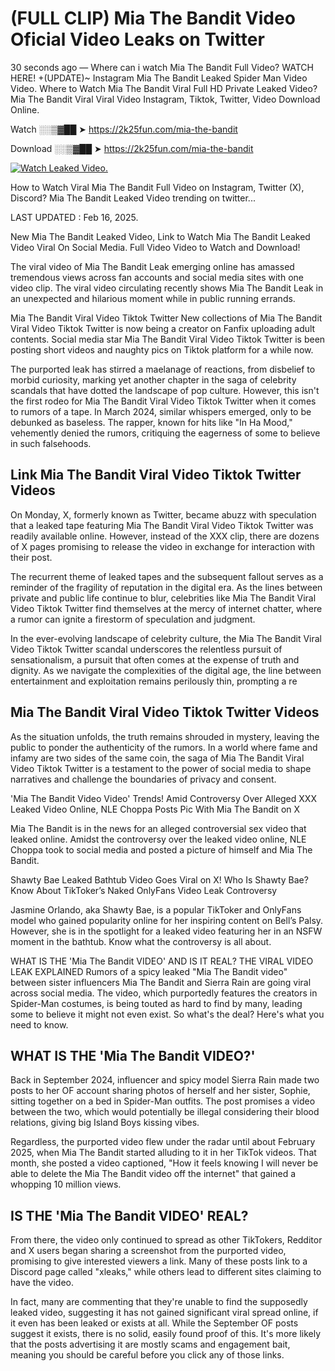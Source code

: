 # (FULL CLIP) Mia The Bandit Video Oficial Video Leaks on Twitter

30 seconds ago — Where can i watch Mia The Bandit Full Video? WATCH HERE! +(UPDATE)~ Instagram Mia The Bandit Leaked Spider Man Video Video. Where to Watch Mia The Bandit Viral Full HD Private Leaked Video? Mia The Bandit Viral Viral Video Instagram, Tiktok, Twitter, Video Download Online.

Watch ░░▒▓██ ➤ https://2k25fun.com/mia-the-bandit

Download ░░▒▓██ ➤ https://2k25fun.com/mia-the-bandit

[![Watch Leaked Video.](https://miro.medium.com/v2/resize:fit:828/format:webp/1*cilzJN44JGOrTw9NJCrNHA.gif "Watch Leaked Video")](https://2k25fun.com/mia-the-bandit)

How to Watch Viral Mia The Bandit Full Video on Instagram, Twitter (X), Discord? Mia The Bandit Leaked Video trending on twitter...

LAST UPDATED : Feb 16, 2025.

New Mia The Bandit Leaked Video, Link to Watch Mia The Bandit Leaked Video Viral On Social Media. Full Video Video to Watch and Download!

The viral video of Mia The Bandit Leak emerging online has amassed tremendous views across fan accounts and social media sites with one video clip. The viral video circulating recently shows Mia The Bandit Leak in an unexpected and hilarious moment while in public running errands.

Mia The Bandit Viral Video Tiktok Twitter New collections of Mia The Bandit Viral Video Tiktok Twitter is now being a creator on Fanfix uploading adult contents. Social media star Mia The Bandit Viral Video Tiktok Twitter is been posting short videos and naughty pics on Tiktok platform for a while now.

The purported leak has stirred a maelanage of reactions, from disbelief to morbid curiosity, marking yet another chapter in the saga of celebrity scandals that have dotted the landscape of pop culture. However, this isn't the first rodeo for Mia The Bandit Viral Video Tiktok Twitter when it comes to rumors of a tape. In March 2024, similar whispers emerged, only to be debunked as baseless. The rapper, known for hits like "In Ha Mood," vehemently denied the rumors, critiquing the eagerness of some to believe in such falsehoods.

## Link Mia The Bandit Viral Video Tiktok Twitter Videos

On Monday, X, formerly known as Twitter, became abuzz with speculation that a leaked tape featuring Mia The Bandit Viral Video Tiktok Twitter was readily available online. However, instead of the XXX clip, there are dozens of X pages promising to release the video in exchange for interaction with their post.

The recurrent theme of leaked tapes and the subsequent fallout serves as a reminder of the fragility of reputation in the digital era. As the lines between private and public life continue to blur, celebrities like Mia The Bandit Viral Video Tiktok Twitter find themselves at the mercy of internet chatter, where a rumor can ignite a firestorm of speculation and judgment.

In the ever-evolving landscape of celebrity culture, the Mia The Bandit Viral Video Tiktok Twitter scandal underscores the relentless pursuit of sensationalism, a pursuit that often comes at the expense of truth and dignity. As we navigate the complexities of the digital age, the line between entertainment and exploitation remains perilously thin, prompting a re

##  Mia The Bandit Viral Video Tiktok Twitter Videos

As the situation unfolds, the truth remains shrouded in mystery, leaving the public to ponder the authenticity of the rumors. In a world where fame and infamy are two sides of the same coin, the saga of Mia The Bandit Viral Video Tiktok Twitter is a testament to the power of social media to shape narratives and challenge the boundaries of privacy and consent.

'Mia The Bandit Video Video' Trends! Amid Controversy Over Alleged XXX Leaked Video Online, NLE Choppa Posts Pic With Mia The Bandit on X

Mia The Bandit is in the news for an alleged controversial sex video that leaked online. Amidst the controversy over the leaked video online, NLE Choppa took to social media and posted a picture of himself and Mia The Bandit.

Shawty Bae Leaked Bathtub Video Goes Viral on X! Who Is Shawty Bae? Know About TikToker’s Naked OnlyFans Video Leak Controversy

Jasmine Orlando, aka Shawty Bae, is a popular TikToker and OnlyFans model who gained popularity online for her inspiring content on Bell’s Palsy. However, she is in the spotlight for a leaked video featuring her in an NSFW moment in the bathtub. Know what the controversy is all about.

WHAT IS THE 'Mia The Bandit VIDEO' AND IS IT REAL? THE VIRAL VIDEO LEAK EXPLAINED Rumors of a spicy leaked "Mia The Bandit video" between sister influencers Mia The Bandit and Sierra Rain are going viral across social media. The video, which purportedly features the creators in Spider-Man costumes, is being touted as hard to find by many, leading some to believe it might not even exist. So what's the deal? Here's what you need to know.

## WHAT IS THE 'Mia The Bandit VIDEO?'

Back in September 2024, influencer and spicy model Sierra Rain made two posts to her OF account sharing photos of herself and her sister, Sophie, sitting together on a bed in Spider-Man outfits. The post promises a video between the two, which would potentially be illegal considering their blood relations, giving big Island Boys kissing vibes.

Regardless, the purported video flew under the radar until about February 2025, when Mia The Bandit started alluding to it in her TikTok videos. That month, she posted a video captioned, "How it feels knowing I will never be able to delete the Mia The Bandit video off the internet" that gained a whopping 10 million views.

## IS THE 'Mia The Bandit VIDEO' REAL?

From there, the video only continued to spread as other TikTokers, Redditor and X users began sharing a screenshot from the purported video, promising to give interested viewers a link. Many of these posts link to a Discord page called "xleaks," while others lead to different sites claiming to have the video.

In fact, many are commenting that they're unable to find the supposedly leaked video, suggesting it has not gained significant viral spread online, if it even has been leaked or exists at all. While the September OF posts suggest it exists, there is no solid, easily found proof of this. It's more likely that the posts advertising it are mostly scams and engagement bait, meaning you should be careful before you click any of those links.
